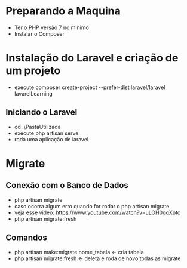 # Preparando a Maquina
- Ter o PHP versão 7 no minimo
- Instalar o Composer

# Instalação do Laravel e criação de um projeto
- execute composer create-project --prefer-dist laravel/laravel lavarelLearning

## Iniciando o Laravel
- cd .\PastaUtilizada
- execute php artisan serve
- roda uma aplicação de laravel

# Migrate

## Conexão com o Banco de Dados
- php artisan migrate
- caso ocorra algum erro quando for rodar o php artisan migrate
- veja esse video: https://www.youtube.com/watch?v=uLOH0qqXptc
- php artisan migrate:fresh

## Comandos
- php artisan make:migrate nome_tabela <- cria tabela
- php artisan migrate:fresh <- deleta e roda de novo todas as migrate


